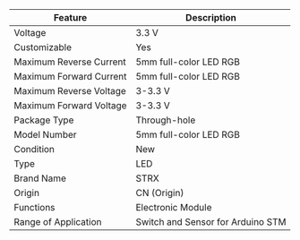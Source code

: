 | Feature                      | Description                                 |
|------------------------------|---------------------------------------------|
| Voltage                      | 3.3 V                                       |
| Customizable                 | Yes                                         |
| Maximum Reverse Current      | 5mm full-color LED RGB                      |
| Maximum Forward Current      | 5mm full-color LED RGB                      |
| Maximum Reverse Voltage      | 3-3.3 V                                     |
| Maximum Forward Voltage      | 3-3.3 V                                     |
| Package Type                 | Through-hole                                |
| Model Number                 | 5mm full-color LED RGB                      |
| Condition                    | New                                         |
| Type                         | LED                                         |
| Brand Name                   | STRX                                        |
| Origin                       | CN (Origin)                                 |
| Functions                    | Electronic Module                           |
| Range of Application         | Switch and Sensor for Arduino STM           |
